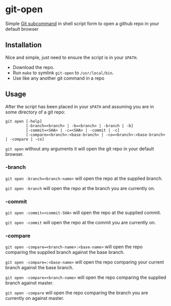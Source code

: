 # git-open
Simple [Git subcommand](https://web.mit.edu/git/git-doc/howto/new-command.html)
in shell script form to open a github repo in your default browser

## Installation

Nice and simple, just need to ensure the script is in your `$PATH`.

* Download the repo.
* Run `make` to symlink `git-open` to `/usr/local/bin`.
* Use like any another git command in a repo

## Usage

After the script has been placed in your `$PATH` and assuming you are in some
directory of a git repo:

```
git open [-help]
         [-branch=<branch> | -b=<branch> | -branch | -b]
         [-commit=<SHA> | -c=<SHA> | -commit | -c]
         [-compare=<branch>:<base-branch> | -co=<branch>:<base-branch>  | -compare | -co]
```

`git open` without any arguments it will open the git repo in your default browser.

### -branch

`git open -branch=<branch-name>` will open the repo at the supplied branch.

`git open -branch` will open the repo at the branch you are currently on.

### -commit

`git open -commit=<commit-SHA>` will open the repo at the supplied commit.

`git open -commit` will open the repo at the commit you are currently on.

### -compare

`git open -compare=<branch-name>:<base-name>` will open the repo comparing the supplied branch against the base branch.

`git open -compare=:<base-name>` will open the repo comparing your current
branch against the base branch.

`git open -compare=<branch-name>` will open the repo comparing the supplied branch against master.

`git open -compare` will open the repo comparing the branch you are currently on against master.

